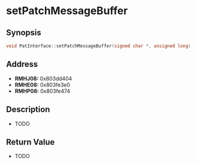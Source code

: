 # setPatchMessageBuffer



Synopsis
--------
```C++
void PatInterface::setPatchMessageBuffer(signed char *, unsigned long);
```



Address
-------
 * __RMHJ08:__ 0x803dd404
 * __RMHE08:__ 0x803fe3e0
 * __RMHP08:__ 0x803fe474



Description
-----------
 * TODO



Return Value
------------
 * TODO
